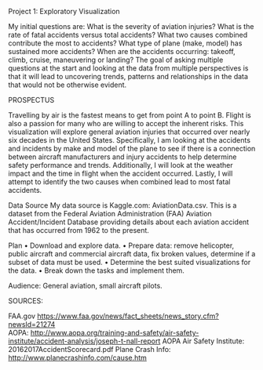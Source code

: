 Project 1: Exploratory Visualization

My initial questions are: What is the severity of aviation injuries? What is the rate of fatal accidents versus total accidents? What two causes combined contribute the most to accidents? What type of plane (make, model) has sustained more accidents? When are the accidents occurring: takeoff, climb, cruise, maneuvering or landing? The goal of asking multiple questions at the start and looking at the data from multiple perspectives is that it will lead to uncovering trends, patterns and relationships in the data that would not be otherwise evident.


PROSPECTUS

Travelling by air is the fastest means to get from point A to point B. Flight is also a passion for many who are willing to accept the inherent risks. This visualization will explore general aviation injuries that occurred over nearly six decades in the United States. Specifically, I am looking at the accidents and incidents by make and model of the plane to see if there is a connection between aircraft manufacturers and injury accidents to help determine safety performance and trends. Additionally, I will look at the weather impact and the time in flight when the accident occurred. Lastly, I will attempt to identify the two causes when combined lead to most fatal accidents.

Data Source 
My data source is Kaggle.com: AviationData.csv. This is a dataset from the Federal Aviation Administration (FAA) Aviation Accident/Incident Database providing details about each aviation accident that has occurred from 1962 to the present. 

Plan
•	Download and explore data. 
•	Prepare data: remove helicopter, public aircraft and commercial aircraft data, fix broken values, determine if a subset of data must be used.
•	Determine the best suited visualizations for the data.
•	Break down the tasks and implement them.

Audience:
General aviation, small aircraft pilots.

SOURCES:

FAA.gov https://www.faa.gov/news/fact_sheets/news_story.cfm?newsId=21274  
AOPA: http://www.aopa.org/training-and-safety/air-safety-institute/accident-analysis/joseph-t-nall-report
AOPA Air Safety Institute: 20162017AccidentScorecard.pdf
Plane Crash Info: http://www.planecrashinfo.com/cause.htm

